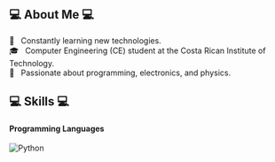 ## 💻 About Me 💻

🧭 &nbsp; Constantly learning new technologies.\
🎓 &nbsp; Computer Engineering (CE) student at the Costa Rican Institute of Technology.\
🗻 &nbsp; Passionate about programming, electronics, and physics.

## 💻 Skills 💻

#### Programming Languages
![Python](https://img.shields.io/badge/-Python-05122A?style=flat&logo=python&logoColor=white)&nbsp;
